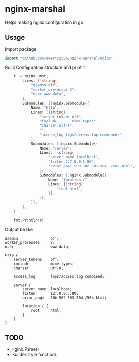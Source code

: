 # nginx-marshal

Helps making nginx configuration in go

## Usage

Import package 

```go
import "github.com/qwerty2586/nginx-marshal/nginx"
```

Build Configuration structure and print it

```go
	r := nginx.Root{
		Lines: []string{
			"daemon off",
			"worker_processes 2",
			"user www-data",
		},
		Submodules: []nginx.Submodule{{
			Name: "http",
			Lines: []string{
				"server_tokens off",
				"include       mime.types",
				"charset utf-8",
				"",
				"access_log logs/access.log combined;",
			},
			Submodules: []nginx.Submodule{{
				Name: "server",
				Lines: []string{
					"server_name localhost",
					"listen 127.0.0.1:80",
					"error_page 500 502 503 504  /50x.html",
				},
				Submodules: []nginx.Submodule{{
					Name: "location /",
					Lines: []string{
						"root html",
					}},
				}},
			}},
		},
	}
	
	fmt.Println(r)
```

Output be like
```
daemon               off;
worker_processes     2;
user                 www-data;

http {
    server_tokens    off;
    include          mime.types;
    charset          utf-8;

    access_log       logs/access.log combined;

    server {
        server_name  localhost;
        listen       127.0.0.1:80;
        error_page   500 502 503 504 /50x.html;

        location / {
            root     html;
        }
    }
}
```

## TODO

 - nginx.Parse()
 - Builder style functions